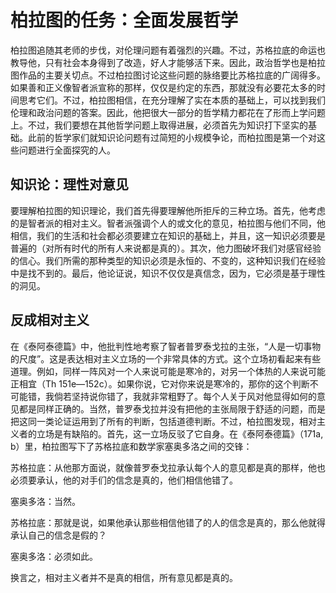 # 柏拉图的任务：全面发展哲学

柏拉图追随其老师的步伐，对伦理问题有着强烈的兴趣。不过，苏格拉底的命运也教导他，只有社会本身得到了改造，好人才能够活下来。因此，政治哲学也是柏拉图作品的主要关切点。不过柏拉图讨论这些问题的脉络要比苏格拉底的广阔得多。如果善和正义像智者派宣称的那样，仅仅是约定的东西，那就没有必要花太多的时间思考它们。不过，柏拉图相信，在充分理解了实在本质的基础上，可以找到我们伦理和政治问题的答案。因此，他把很大一部分的哲学精力都花在了形而上学问题上。不过，我们要想在其他哲学问题上取得进展，必须首先为知识打下坚实的基础。此前的哲学家们就知识论问题有过简短的小规模争论，而柏拉图是第一个对这些问题进行全面探究的人。

## 知识论：理性对意见

要理解柏拉图的知识理论，我们首先得要理解他所拒斥的三种立场。首先，他考虑的是智者派的相对主义。智者派强调个人的或文化的意见，柏拉图与他们不同，他相信，我们的生活和社会都必须要建立在知识的基础上，并且，这一知识必须要是普遍的（对所有时代的所有人来说都是真的）。其次，他力图破坏我们对感官经验的信心。我们所需的那种类型的知识必须是永恒的、不变的，这种知识我们在经验中是找不到的。最后，他论证说，知识不仅仅是真信念，因为，它必须是基于理性的洞见。

## 反成相对主义

在《泰阿泰德篇》中，他批判性地考察了智者普罗泰戈拉的主张，“人是一切事物的尺度”。这是表达相对主义立场的一个非常具体的方式。这个立场初看起来有些道理。例如，同样一阵风对一个人来说可能是寒冷的，对另一个体热的人来说可能正相宜（Th 151e—152c）。如果你说，它对你来说是寒冷的，那你的这个判断不可能错，我倘若坚持说你错了，我就非常粗野了。每个人关于风对他显得如何的意见都是同样正确的。当然，普罗泰戈拉并没有把他的主张局限于舒适的问题，而是把这同一类论证运用到了所有的判断，包括道德判断。不过，柏拉图发现，相对主义者的立场是有缺陷的。首先，这一立场反驳了它自身。在《泰阿泰德篇》（171a, b）里，柏拉图写下了苏格拉底和数学家塞奥多洛之间的交锋：

苏格拉底：从他那方面说，就像普罗泰戈拉承认每个人的意见都是真的那样，他也必须要承认，他的对手们的信念是真的，他们相信他错了。

塞奥多洛：当然。

苏格拉底：那就是说，如果他承认那些相信他错了的人的信念是真的，那么他就得承认自己的信念是假的？

塞奥多洛：必须如此。

换言之，相对主义者并不是真的相信，所有意见都是真的。
